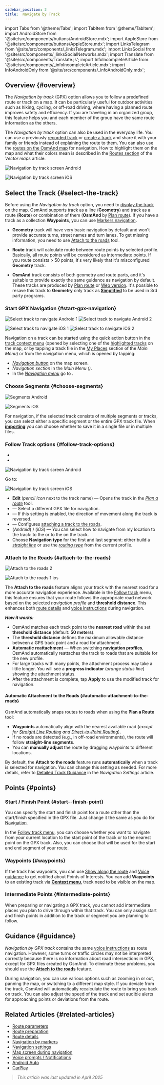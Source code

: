 ```yaml
---
sidebar_position: 2
title:  Navigate by Track
---
```


import Tabs from '@theme/Tabs';
import TabItem from '@theme/TabItem';
import AndroidStore from '@site/src/components/buttons/AndroidStore.mdx';
import AppleStore from '@site/src/components/buttons/AppleStore.mdx';
import LinksTelegram from '@site/src/components/_linksTelegram.mdx';
import LinksSocial from '@site/src/components/_linksSocialNetworks.mdx';
import Translate from '@site/src/components/Translate.js';
import InfoIncompleteArticle from '@site/src/components/_infoIncompleteArticle.mdx';
import InfoAndroidOnly from '@site/src/components/_infoAndroidOnly.mdx';


## Overview {#overview}

The *Navigation by track* (GPX) option allows you to follow a predefined route or track on a map. It can be particularly useful for outdoor activities such as hiking, cycling, or off-road driving, where having a planned route improves safety and efficiency. If you are traveling in an organized group, this feature helps you and each member of the group have the same route information as the others.  

The *Navigation by track* option can also be used in the everyday life. You can use a previously [recorded track](../../plugins/trip-recording.md) or [create a track](../../personal/tracks/manage-tracks.md#create-a-track) and share it with your family or friends instead of explaining the route to them. You can also use the [routes on the OsmAnd map](../../../../blog/routes/) for navigation. How to highlight them on the map and what their colors mean is described in the [Routes section](../../map/vector-maps.md#routes) of the *Vector maps* article.  

<Tabs groupId="operating-systems">

<TabItem value="android" label="Android">  

![Navigation by track screen Android](@site/static/img/navigation/gpx/navigation_gpx_android.png)

</TabItem>

<TabItem value="ios" label="iOS">

![Navigation by track screen iOS](@site/static/img/navigation/gpx/navigation_gpx_ios.png)

</TabItem>

</Tabs>


## Select the Track {#select-the-track}

Before using the *Navigation by track* option, you need to [display the track on the map](../../map/tracks/index.md#display-tracks-on-the-map). OsmAnd supports track as a line (**Geometry**) and track as a route (**Route**) or combination of them (**OsmAnd** by [Plan route](../../plan-route/create-route.md)). If you have a track as a collection **Waypoints**, you can use [Markers navigation](./markers-navigation.md).


- **Geometry** track will have very basic navigation by default and won't provide accurate turns, street names and turn lanes. To get missing information, you need to use [Attach to the roads](#attach-to-the-roads) tool.

- **Route** track will calculate route between route points by selected profile. Basically, all route points will be considered as intermediate points. If you route consists > 50 points, it's very likely that it's misconfigured **Geometry** track.

- **OsmAnd** track consists of both geometry and route parts, and it's suitable to provide exactly the same guidance as navigation by default. These tracks are produced by [Plan route](../../plan-route/create-route.md) or [Web version](../../web/index.md). It's possible to resave this track to **Geometry** only track as [**Simplified**](../../plan-route/create-route.md#save-route) to be used in 3rd party programs.


### Start GPX Navigation {#start-gpx-navigation}

<Tabs groupId="operating-systems">

<TabItem value="android" label="Android">  

![Select track to navigate Android 1](@site/static/img/navigation/gpx/follow_track_andr_1.png) ![Select track to navigate Android 2](@site/static/img/navigation/gpx/follow_track_andr_2.png)

</TabItem>

<TabItem value="ios" label="iOS">

![Select track to navigate iOS 1](@site/static/img/navigation/gpx/follow_track_ios_1.png) ![Select track to navigate iOS 2](@site/static/img/navigation/gpx/follow_track_ios_2.png)

</TabItem>

</Tabs>

Navigation on a track can be started using the quick action button in the [track context menu](../../map/tracks/track-context-menu.md#quick-actions) (opened by selecting one of the [highlighted tracks](./route-navigation.md#history-of-previous-routes) on the map, or by tapping a track file in the [My Places](../../personal/myplaces.md) section of the *Main Menu*) or from the navigation menu, which is opened by tapping:

- [*Navigation button*](../../widgets/map-buttons.md#directions) on the map screen.  
- *Navigation section* in the *Main Menu* *(<Translate android="true" ids="shared_string_menu,shared_string_navigation"/>)*.
- In the [*Navigation menu*](./route-navigation.md#navigation-menu) go to *<Translate android="true" ids="shared_string_settings,follow_track"/>*.  

### Choose Segments {#choose-segments}

<Tabs groupId="operating-systems">

<TabItem value="android" label="Android">  

![Segments Android](@site/static/img/navigation/gpx/segments_andr.png)

</TabItem>

<TabItem value="ios" label="iOS">

![Segments iOS](@site/static/img/navigation/gpx/segments_ios.png)

</TabItem>

</Tabs>

For navigation, if the selected track consists of multiple segments or tracks, you can select either a specific segment or the entire GPX track file. When **[importing](../../personal/tracks/manage-tracks.md#import)** you can choose whether to save it in a single file or in multiple files.


### Follow Track options {#follow-track-options}

<Tabs groupId="operating-systems">

<TabItem value="android" label="Android">  

- *<Translate android="true" ids="shared_string_navigation,shared_string_settings,follow_track"/>*
- *<Translate android="true" ids="help_article_map_track_context_menu_name,shared_string_options,follow_track"/>*

![Navigation by track screen Android](@site/static/img/navigation/gpx/follow_the_track_5-1_andr.png)

</TabItem>

<TabItem value="ios" label="iOS">

Go to: *<Translate ios="true" ids="shared_string_navigation,shared_string_settings,follow_track"/>*


![Navigation by track screen iOS](@site/static/img/navigation/gpx/follow_the_track_4-1_ios.png)

</TabItem>

</Tabs>

- **Edit** (*pencil icon* next to the track name) — Opens the track in the [*Plan a route*](../../plan-route/create-route.md) tool.
- **<Translate android="true" ids="select_another_track"/>** — Select a different GPX file for navigation.
- **<Translate android="true" ids="gpx_option_reverse_route"/>** — If this setting is enabled, the direction of movement along the track is reversed.
- **<Translate android="true" ids="attach_to_the_roads"/>** — Configures [attaching a track to the roads](#attach-to-the-roads).
- **<Translate android="true" ids="pass_whole_track_descr"/>** (*Android*) / **<Translate ios="true" ids="point_to_navigate"/>** (*iOS*) — You can select how to navigate from my location to the track:
to the *<Translate android="true" ids="start_of_the_track"/>* or to the *<Translate android="true" ids="nearest_point"/>* on the track.
- Choose **Navigation type** for the first and last segment: either build a [*straight line*](../routing/straight-line-routing.md) or use the [*routing type*](../routing/osmand-routing.md#routing-types) from the current profile.


### Attach to the Roads {#attach-to-the-roads}

<Tabs groupId="operating-systems">

<TabItem value="android" label="Android">  

![Attach to the roads 2](@site/static/img/navigation/gpx/attach_roads_gpx_andr_2.png)

</TabItem>

<TabItem value="ios" label="iOS">

![Attach to the roads 1 ios](@site/static/img/navigation/gpx/attach_to_the_roads_ios.png)

</TabItem>

</Tabs>

The **Attach to the roads** feature aligns your track with the nearest road for a more accurate navigation experience. Available in the [Follow track](#follow-track-options) menu, this feature ensures that your route follows the appropriate road network based on the selected *navigation profile* and **threshold distance**. This enhances both [route details](../setup/route-details.md) and [voice instructions](#guidance) during navigation.

***How it works:***

- OsmAnd matches each track point to the **nearest road** within the set **threshold distance** (default: **50 meters**).  
- The **threshold distance** defines the maximum allowable distance between a GPS track point and a road for attachment.
- **Automatic reattachment** — When switching **navigation profiles**, OsmAnd automatically reattaches the track to roads that are suitable for the new profile.
- For large tracks with many points, the attachment process may take a little longer. You will see a **progress indicator** (*orange status line*) showing the attachment status.
- After the attachment is complete, tap **Apply** to use the modified track for navigation.

#### Automatic Attachment to the Roads {#automatic-attachment-to-the-roads}

OsmAnd automatically snaps routes to roads when using the **Plan a Route** tool:

- **Waypoints** automatically align with the nearest available road (*except for [Straight Line Routing](../../navigation/routing/straight-line-routing.md) and [Direct-to-Point Routing](../../navigation/routing/direct-to-point-routing.md)*).
- If no roads are detected (e.g., in off-road environments), the route will follow **straight-line segments**.
- You can **manually adjust** the route by dragging waypoints to different locations.

By default, the **Attach to the roads** feature runs **automatically** when a track is selected for navigation. You can change this setting as needed. For more details, refer to [Detailed Track Guidance](../guidance/navigation-settings.md#detailed-track-guidance) in the *Navigation Settings* article.


## Points {#points}

### Start / Finish Point {#start--finish-point}

You can specify the start and finish point for a route other than the start/finish specified in the GPX file. Just change it the same as you do for [Navigation](../setup/route-navigation.md#select-starting-point).

In the [Follow track menu](#follow-track-options), you can choose whether you want to navigate from your current location to the start point of the track or to the nearest point on the GPX track.  Also, you can choose [<Translate android="true" ids="nav_type_hint"/>](../routing/osmand-routing.md#routing-types) that will be used for the start and end segment of your route.  

### Waypoints {#waypoints}

If the track has waypoints, you can use [Show along the route](../guidance/map-during-navigation.md#show-points-along-the-route) and [Voice guidance](../guidance/voice-navigation.md#voice-settings) to get notified about Points of Interests. You can add **Waypoints** to an existing track via **[Context menu](../../map/map-context-menu.md#-add--edit--track-waypoint)**, track need to be visible on the map.

### Intermediate Points {#intermediate-points}

When preparing or navigating a GPX track, you cannot add intermediate places you plan to drive through within that track. You can only assign start and finish points in addition to the track or segment you are planning to follow.

## Guidance {#guidance}

*Navigation by GPX track* contains the same [voice instructions](../guidance/voice-navigation.md) as route navigation. However, some turns or traffic circles may not be interpreted correctly because there is no information about road intersections in GPX, except for GPX files created by OsmAnd. To eliminate these problems, you should use the [**Attach to the roads**](#attach-to-the-roads) feature.  

During navigation, you can use various options such as zooming in or out, panning the map, or switching to a different map style. If you deviate from the track, OsmAnd will automatically recalculate the route to bring you back on track. You can also adjust the speed of the track and set audible alerts for approaching points or deviations from the route.  


## Related Articles {#related-articles}

- [Route parameters](../routing/osmand-routing.md#routing-types)
- [Route preparation](./route-navigation.md)
- [Route details](./route-details.md)
- [Navigation by markers](./markers-navigation.md)
- [Navigation settings](../guidance/navigation-settings.md)
- [Map screen during navigation](../guidance/map-during-navigation.md)
- [Voice prompts / Notifications](../guidance/voice-navigation.md)
- [Android Auto](../auto-car.md)
- [CarPlay](../car-play.md)

> *This article was last updated in April 2025*
